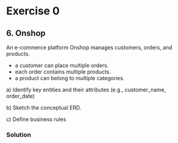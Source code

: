 # Exercise 0

## 6. Onshop

An e-commerce platform Onshop manages customers, orders, and products.

- a customer can place multiple orders.
- each order contains multiple products.
- a product can belong to multiple categories.

a) Identify key entities and their attributes (e.g., customer_name, order_date)

b) Sketch the conceptual ERD.

c) Define business rules


### Solution
